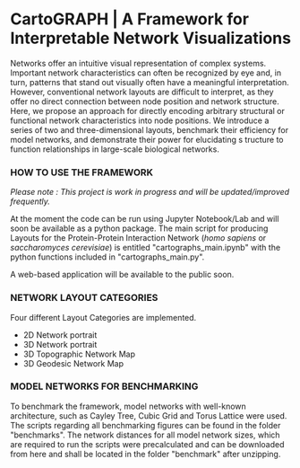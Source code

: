 # CartoGRAPH | A Framework for Interpretable Network Visualizations


Networks offer an intuitive visual representation of complex systems. Important network
characteristics can often be recognized by eye and, in turn, patterns that stand out
visually often have a meaningful interpretation. However, conventional network layouts
are difficult to interpret, as they offer no direct connection between node position and
network structure. Here, we propose an approach for directly encoding arbitrary
structural or functional network characteristics into node positions. We introduce a
series of two and three-dimensional layouts, benchmark their efficiency for model
networks, and demonstrate their power for elucidating s tructure to function 
relationships in large-scale biological networks.


### **HOW TO USE THE FRAMEWORK**

*Please note : This project is work in progress and will be updated/improved frequently.*

At the moment the code can be run using Jupyter Notebook/Lab and will soon be available as a python package. 
The main script for producing Layouts for the Protein-Protein Interaction Network (*homo sapiens* or *saccharomyces cerevisiae*) 
is entitled "cartographs_main.ipynb" with the python functions included in "cartographs_main.py". 

A web-based application will be available to the public soon. 


### **NETWORK LAYOUT CATEGORIES**

Four different Layout Categories are implemented. 
+ 2D Network portrait
+ 3D Network portrait
+ 3D Topographic Network Map
+ 3D Geodesic Network Map

### **MODEL NETWORKS FOR BENCHMARKING**

To benchmark the framework, model networks with well-known architecture, such as Cayley Tree, Cubic Grid and Torus Lattice were used. The scripts regarding all benchmarking figures can be found in the folder "benchmarks". The network distances for all model network sizes, which are required to run the scripts were precalculated and can be downloaded from here and shall be located in the folder "benchmark" after unzipping.  

